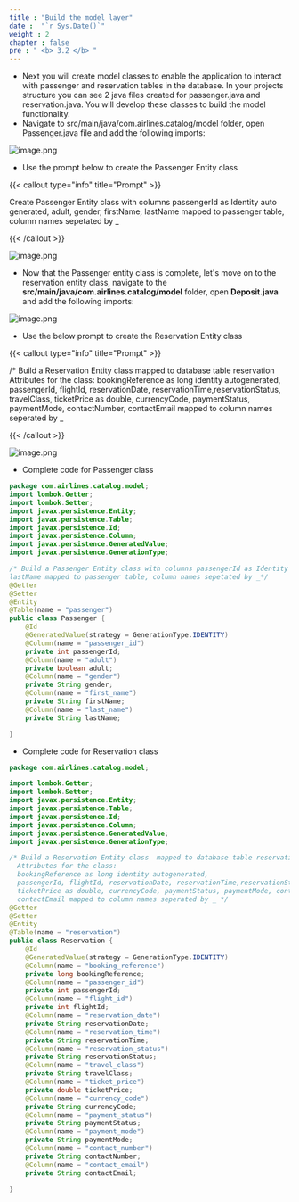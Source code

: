 ```yaml
---
title : "Build the model layer"
date :  "`r Sys.Date()`" 
weight : 2
chapter : false
pre : " <b> 3.2 </b> "
---
```


- Next you will create model classes to enable the application to interact with passenger and reservation tables in the database. In your projects structure you can see 2 java files created for passenger.java and reservation.java. You will develop these classes to build the model functionality.
- Navigate to src/main/java/com.airlines.catalog/model folder, open Passenger.java file and add the following imports:

![image.png](/images/module_2/model_layer/image.png)

- Use the prompt below to create the Passenger Entity class

{{< callout type="info" title="Prompt" >}}

Create Passenger Entity class with columns passengerId as Identity auto generated, adult, gender, firstName,
lastName mapped to passenger table, column names sepetated by _

{{< /callout >}}

![image.png](/images/module_2/model_layer/image_1.png)


- Now that the Passenger entity class is complete, let's move on to the reservation entity class, navigate to the **src/main/java/com.airlines.catalog/model** folder, open **Deposit.java** and add the following imports:

![image.png](/images/module_2/model_layer/image_2.png)

- Use the below prompt to create the Reservation Entity class

{{< callout type="info" title="Prompt" >}}

/* Build a Reservation Entity class  mapped to database table reservation Attributes for the class:
bookingReference as long identity autogenerated,
passengerId, flightId, reservationDate, reservationTime,reservationStatus, travelClass,
ticketPrice as double, currencyCode, paymentStatus, paymentMode, contactNumber,
contactEmail mapped to column names seperated by _

{{< /callout >}}

![image.png](/images/module_2/model_layer/image_3.png)

- Complete code for Passenger class

```java
package com.airlines.catalog.model;
import lombok.Getter;
import lombok.Setter;
import javax.persistence.Entity;
import javax.persistence.Table;
import javax.persistence.Id;
import javax.persistence.Column;
import javax.persistence.GeneratedValue;
import javax.persistence.GenerationType;

/* Build a Passenger Entity class with columns passengerId as Identity auto generated, adult, gender, firstName,
lastName mapped to passenger table, column names sepetated by _*/
@Getter
@Setter
@Entity
@Table(name = "passenger")
public class Passenger {
    @Id
    @GeneratedValue(strategy = GenerationType.IDENTITY)
    @Column(name = "passenger_id")
    private int passengerId;
    @Column(name = "adult")
    private boolean adult;
    @Column(name = "gender")
    private String gender;
    @Column(name = "first_name")
    private String firstName;
    @Column(name = "last_name")
    private String lastName;

}
```

- Complete code for Reservation class

```java
package com.airlines.catalog.model;

import lombok.Getter;
import lombok.Setter;
import javax.persistence.Entity;
import javax.persistence.Table;
import javax.persistence.Id;
import javax.persistence.Column;
import javax.persistence.GeneratedValue;
import javax.persistence.GenerationType;

/* Build a Reservation Entity class  mapped to database table reservation
  Attributes for the class:
  bookingReference as long identity autogenerated,
  passengerId, flightId, reservationDate, reservationTime,reservationStatus, travelClass,
  ticketPrice as double, currencyCode, paymentStatus, paymentMode, contactNumber,
  contactEmail mapped to column names seperated by _ */
@Getter
@Setter
@Entity
@Table(name = "reservation")
public class Reservation {
    @Id
    @GeneratedValue(strategy = GenerationType.IDENTITY)
    @Column(name = "booking_reference")
    private long bookingReference;
    @Column(name = "passenger_id")
    private int passengerId;
    @Column(name = "flight_id")
    private int flightId;
    @Column(name = "reservation_date")
    private String reservationDate;
    @Column(name = "reservation_time")
    private String reservationTime;
    @Column(name = "reservation_status")
    private String reservationStatus;
    @Column(name = "travel_class")
    private String travelClass;
    @Column(name = "ticket_price")
    private double ticketPrice;
    @Column(name = "currency_code")
    private String currencyCode;
    @Column(name = "payment_status")
    private String paymentStatus;
    @Column(name = "payment_mode")
    private String paymentMode;
    @Column(name = "contact_number")
    private String contactNumber;
    @Column(name = "contact_email")
    private String contactEmail;

}
```